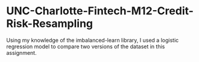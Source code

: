# UNC-Charlotte-Fintech-M12-Credit-Risk-Resampling
Using my knowledge of the imbalanced-learn library, I used a logistic regression model to compare two versions of the dataset in this assignment.
